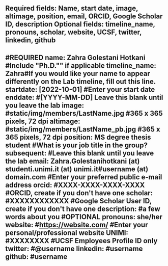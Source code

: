 Required fields:
Name, start date, image, altimage, position, email, ORCID, Google Scholar ID, description
Optional fields:
timeline_name, pronouns, scholar, website, UCSF, twitter, linkedin, github
---
#REQUIRED
name: Zahra Golestani Hotkani #Include "Ph.D."" if applicable
timeline_name: Zahra#If you would like your name to appear differently on the Lab timeline, fill out this line.
startdate: [2022-10-01] #Enter your start date
enddate: #[YYYY-MM-DD] Leave this blank until you leave the lab
image: #static/img/members/LastName.jpg #365 x 365 pixels, 72 dpi
altimage: #static/img/members/LastName_pb.jpg #365 x 365 pixels, 72 dpi
position: MS degree thesis student #What is your job title in the group?
subsequent: #Leave this blank until you leave the lab
email: Zahra.Golestanihotkani (at) studenti.unimi.it (at) unimi.it#username (at) domain.com #Enter your preferred public e-mail address
orcid: #XXXX-XXXX-XXXX-XXXX #ORCID, create if you don't have one
scholar: #XXXXXXXXXXXX #Google Scholar User ID, create if you don't have one
description: #a few words about you
#OPTIONAL
pronouns: she/her
website: #https://website.com/ #Enter your personal/professional website
UNIMI: #XXXXXXXX #UCSF Employees Profile ID only
twitter:  #@username
linkedin: #username
github: #username
---
